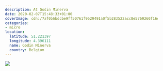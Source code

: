 ```yaml
---
description: At Godin Minerva
date: 2020-02-07T15:48:33+01:00
coverImage: cdn:/7af0b6bdcbe9ff50761f9629491a0f5b283522acc8e5769260f16de3b3c5f8b6
categories:
- micro
location:
  latitude: 51.221397
  longitude: 4.396111
  name: Godin Minerva
  country: Belgium
---
```


![](cdn:/7af0b6bdcbe9ff50761f9629491a0f5b283522acc8e5769260f16de3b3c5f8b6?class=fw)

